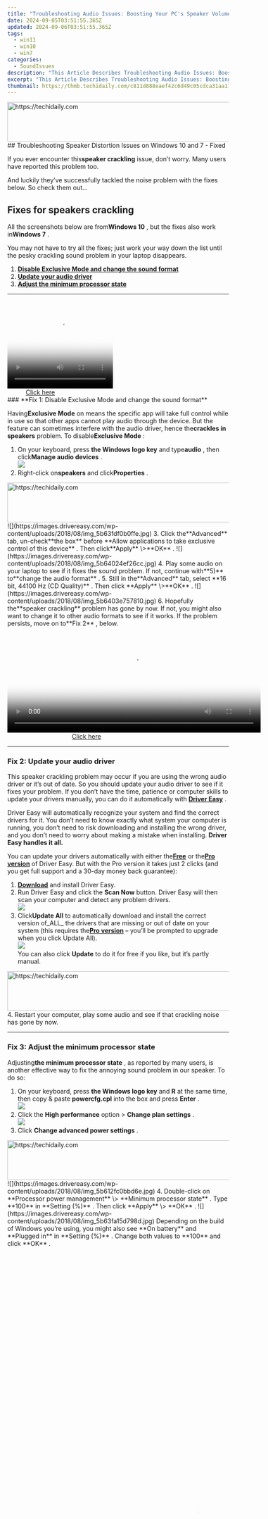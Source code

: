 ```yaml
---
title: "Troubleshooting Audio Issues: Boosting Your PC's Speaker Volume on Windows 11"
date: 2024-09-05T03:51:55.365Z
updated: 2024-09-06T03:51:55.365Z
tags:
  - win11
  - win10
  - win7
categories:
  - SoundIssues
description: "This Article Describes Troubleshooting Audio Issues: Boosting Your PC's Speaker Volume on Windows 11"
excerpt: "This Article Describes Troubleshooting Audio Issues: Boosting Your PC's Speaker Volume on Windows 11"
thumbnail: https://thmb.techidaily.com/c811d888eaef42c6d49c05cdca31aa1712344b1b90027a29f28c88cf9d7d9505.jpg
---
```


<!-- affiliate ads begin -->
<a href="https://imp.i357552.net/c/5597632/977686/11832" target="_top" id="977686">
  <img src="//a.impactradius-go.com/display-ad/11832-977686" border="0" alt="https://techidaily.com" width="728" height="90"/>
</a>
<img height="0" width="0" src="https://imp.i357552.net/i/5597632/977686/11832" style="position:absolute;visibility:hidden;" border="0" />
<!-- affiliate ads end -->
## Troubleshooting Speaker Distortion Issues on Windows 10 and 7 - Fixed

If you ever encounter this**speaker crackling** issue, don’t worry. Many users have reported this problem too.

 And luckily they’ve successfully tackled the noise problem with the fixes below. So check them out…

## Fixes for speakers crackling

 All the screenshots below are from**Windows 10** , but the fixes also work in**Windows 7** .

 You may not have to try all the fixes; just work your way down the list until the pesky crackling sound problem in your laptop disappears.

1. [**Disable Exclusive Mode and change the sound format**](https://tools.techidaily.com/drivereasy/download/)
2. [**Update your audio driver**](https://tools.techidaily.com/drivereasy/download/)
3. [**Adjust the minimum processor state**](https://tools.techidaily.com/drivereasy/download/)

---

<!-- affiliate ads begin -->
<span id="1304647">
					<video width="240" height="200" style="cursor:pointer"
           poster="//a.impactradius-go.com/display-clicktoplayimage/1304647.png"
           onclick="if(!this.playClicked){this.play();this.setAttribute('controls',true);this.playClicked=true;}">
	   <source src="//a.impactradius-go.com/display-ad/15852-1304647">
	   <img src="//a.impactradius-go.com/display-clicktoplayimage/1304647.png" style="border: none; height: 100%; width: 100%; object-fit: contain">
	</video>
	<div style="width:150px;text-align:center"><a href="javascript:window.open(decodeURIComponent('https%3A%2F%2Fthefitville.pxf.io%2Fc%2F5597632%2F1304647%2F15852'), '_blank');void(0);">Click here</a></div>
</span>
<img height="0" width="0" src="https://imp.pxf.io/i/5597632/1304647/15852" style="position:absolute;visibility:hidden;" border="0" />
<!-- affiliate ads end -->
### **Fix 1: Disable Exclusive Mode and change the sound format**

 Having**Exclusive Mode** on means the specific app will take full control while in use so that other apps cannot play audio through the device. But the feature can sometimes interfere with the audio driver, hence the**crackles in speakers** problem. To disable**Exclusive Mode** :

1. On your keyboard, press   **the Windows logo key**  and type**audio** , then click**Manage audio devices** .  
![](https://images.drivereasy.com/wp-content/uploads/2018/08/img_5b63fd4f29036.jpg)
2. Right-click on**speakers** and click**Properties** .  
<!-- affiliate ads begin -->
<a href="https://imp.i357552.net/c/5597632/857869/11832" target="_top" id="857869">
  <img src="//a.impactradius-go.com/display-ad/11832-857869" border="0" alt="https://techidaily.com" width="728" height="90"/>
</a>
<img height="0" width="0" src="https://imp.i357552.net/i/5597632/857869/11832" style="position:absolute;visibility:hidden;" border="0" />
<!-- affiliate ads end -->
![](https://images.drivereasy.com/wp-content/uploads/2018/08/img_5b63fdf0b0ffe.jpg)
3. Click the**Advanced** tab, un-check**the box** before **Allow applications to take exclusive control of this device** . Then click**Apply** \>**OK** .  
![](https://images.drivereasy.com/wp-content/uploads/2018/08/img_5b64024ef26cc.jpg)
4. Play some audio on your laptop to see if it fixes the sound problem. If not, continue with**5)** to**change the audio format** .
5. Still in the**Advanced** tab, select **16 bit, 44100 Hz (CD Quality)** . Then click **Apply** \>**OK** .  
![](https://images.drivereasy.com/wp-content/uploads/2018/08/img_5b6403e757810.jpg)
6. Hopefully the**speaker crackling** problem has gone by now. If not, you might also want to change it to other audio formats to see if it works. If the problem persists, move on to**Fix 2** , below.
<!-- affiliate ads begin -->
<span id="1983584">
					<video width="576" height="240" style="cursor:pointer"
           poster="//a.impactradius-go.com/display-clicktoplayimage/1983584.png"
           onclick="if(!this.playClicked){this.play();this.setAttribute('controls',true);this.playClicked=true;}">
	   <source src="//a.impactradius-go.com/display-ad/22993-1983584">
	   <img src="//a.impactradius-go.com/display-clicktoplayimage/1983584.png" style="border: none; height: 100%; width: 100%; object-fit: contain">
	</video>
	<div style="width:360px;text-align:center"><a href="javascript:window.open(decodeURIComponent('https%3A%2F%2Fhomestyler.sjv.io%2Fc%2F5597632%2F1983584%2F22993'), '_blank');void(0);">Click here</a></div>
</span>
<img height="0" width="0" src="https://imp.pxf.io/i/5597632/1983584/22993" style="position:absolute;visibility:hidden;" border="0" />
<!-- affiliate ads end -->

---

### Fix 2: Update your audio driver

 This speaker crackling problem may occur if you are using the wrong audio  driver or it’s out of date. So you should update your audio  driver to see if it fixes your problem. If you don’t have the time, patience or computer skills to update your drivers manually, you can do it automatically with **[Driver Easy](https://tools.techidaily.com/drivereasy/download/)**  .

 Driver Easy will automatically recognize your system and find the correct drivers for it. You don’t need to know exactly what system your computer is running, you don’t need to risk downloading and installing the wrong driver, and you don’t need to worry about making a mistake when installing. **Driver Easy handles it all.**

 You can update your drivers automatically with either the[**Free**](https://tools.techidaily.com/drivereasy/download/) or the[**Pro version**](https://tools.techidaily.com/drivereasy/download/) of Driver Easy. But with the Pro version it takes just 2 clicks (and you get full support and a 30-day money back guarantee):

1. **[Download](https://tools.techidaily.com/drivereasy/download/)**  and install Driver Easy.
2. Run Driver Easy and click the **Scan Now** button. Driver Easy will then scan your computer and detect any problem drivers.  
![](https://images.drivereasy.com/wp-content/uploads/2018/07/img_5b46ffcde1143.jpg)
3. Click**Update All** to automatically download and install the correct version of_ALL_ the drivers that are missing or out of date on your system (this requires the[**Pro version**](https://tools.techidaily.com/drivereasy/download/) – you’ll be prompted to upgrade when you click Update All).  
![](https://images.drivereasy.com/wp-content/uploads/2018/08/img_5b63f1315f608.jpg)  
 You can also click **Update** to do it for free if you like, but it’s partly manual.
<!-- affiliate ads begin -->
<a href="https://aligracehair.sjv.io/c/5597632/1885947/19272" target="_top" id="1885947">
  <img src="//a.impactradius-go.com/display-ad/19272-1885947" border="0" alt="https://techidaily.com" width="728" height="90"/>
</a>
<img height="0" width="0" src="https://aligracehair.sjv.io/i/5597632/1885947/19272" style="position:absolute;visibility:hidden;" border="0" />
<!-- affiliate ads end -->
4. Restart your computer, play some audio and see if that crackling noise has gone by now.

---

### Fix 3: Adjust **the minimum processor state**

 Adjusting**the minimum processor state** , as reported by many users, is another effective way to fix the annoying sound problem in our speaker. To do so:

1. On your keyboard, press **the Windows logo key**   and **R**   at the same time, then copy & paste **powercfg.cpl**   into the box and press **Enter** .  
![](https://images.drivereasy.com/wp-content/uploads/2018/07/img_5b4c4e6c91572.png)
2. Click the **High performance** option > **Change plan settings** .  
![](https://images.drivereasy.com/wp-content/uploads/2018/08/img_5b612f654c09d.jpg)
3. Click **Change advanced power settings** .  
<!-- affiliate ads begin -->
<a href="https://appsumo.8odi.net/c/5597632/2044583/7443" target="_top" id="2044583">
  <img src="//a.impactradius-go.com/display-ad/7443-2044583" border="0" alt="https://techidaily.com" width="728" height="90"/>
</a>
<img height="0" width="0" src="https://appsumo.8odi.net/i/5597632/2044583/7443" style="position:absolute;visibility:hidden;" border="0" />
<!-- affiliate ads end -->
![](https://images.drivereasy.com/wp-content/uploads/2018/08/img_5b612fc0bbd6e.jpg)
4. Double-click on **Processor power management**  \> **Minimum processor state** . Type **100** in **Setting (%)** . Then click **Apply** \> **OK** .  
![](https://images.drivereasy.com/wp-content/uploads/2018/08/img_5b63fa15d798d.jpg)  
 Depending on the build of Windows you’re using, you might also see **On battery** and **Plugged in** in **Setting (%)** . Change both values to **100** and click **OK** .
<!-- affiliate ads begin -->
<span id="1793213">
					<video width="864" height="1296" style="cursor:pointer"
           poster="//a.impactradius-go.com/display-clicktoplayimage/1793213.png"
           onclick="if(!this.playClicked){this.play();this.setAttribute('controls',true);this.playClicked=true;}">
	   <source src="//a.impactradius-go.com/display-ad/19135-1793213">
	   <img src="//a.impactradius-go.com/display-clicktoplayimage/1793213.png" style="border: none; height: 100%; width: 100%; object-fit: contain">
	</video>
	<div style="width:540px;text-align:center"><a href="javascript:window.open(decodeURIComponent('https%3A%2F%2Ftinyland.pxf.io%2Fc%2F5597632%2F1793213%2F19135'), '_blank');void(0);">Click here</a></div>
</span>
<img height="0" width="0" src="https://imp.pxf.io/i/5597632/1793213/19135" style="position:absolute;visibility:hidden;" border="0" />
<!-- affiliate ads end -->
5. Restart your computer and test the audio to see if the speaker crackling problem has been resolved.

---

 There you go – top 3 fixes for the **speaker crackling** problem in your Windows 10/8/7\. Hope this helps and feel free to share your ideas with us in the comment section below. 🙂

* [Audio](https://tools.techidaily.com/drivereasy/download/)
* [driver](https://tools.techidaily.com/drivereasy/download/)

<ins class="adsbygoogle"
     style="display:block"
     data-ad-format="autorelaxed"
     data-ad-client="ca-pub-7571918770474297"
     data-ad-slot="1223367746"></ins>



<ins class="adsbygoogle"
     style="display:block"
     data-ad-client="ca-pub-7571918770474297"
     data-ad-slot="8358498916"
     data-ad-format="auto"
     data-full-width-responsive="true"></ins>

<span class="atpl-alsoreadstyle">Also read:</span>
<div><ul>
<li><a href="https://extra-hints.techidaily.com/new-beyond-binary-boundaries-unveiling-metaverse-vs-multiverse/"><u>[New] Beyond Binary Boundaries  Unveiling Metaverse V/S Multiverse</u></a></li>
<li><a href="https://some-knowledge.techidaily.com/new-generate-funny-image-jokes-at-flipfotohub/"><u>[New] Generate Funny Image Jokes at FlipFotoHub</u></a></li>
<li><a href="https://instagram-video-files.techidaily.com/new-in-2024-the-experts-guide-to-effortless-video-submissions-on-igtv/"><u>[New] In 2024, The Expert's Guide to Effortless Video Submissions on IGTV</u></a></li>
<li><a href="https://screen-recording.techidaily.com/new-no-more-costs-discover-best-free-camera-screen-recorder-apps/"><u>[New] No More Costs? Discover Best FREE Camera Screen Recorder Apps</u></a></li>
<li><a href="https://instagram-video-recordings.techidaily.com/updated-in-2024-how-to-keep-your-feed-pure-stop-suggested-posts/"><u>[Updated] In 2024, How to Keep Your Feed Pure  Stop Suggested Posts</u></a></li>
<li><a href="https://fox-friendly.techidaily.com/updated-in-2024-how-to-transfer-playlists-between-music-services/"><u>[Updated] In 2024, How to Transfer Playlists Between Music Services</u></a></li>
<li><a href="https://video-capture.techidaily.com/updated-nine-superior-tools-to-freeze-dynamic-windows-gifs-flawlessly/"><u>[Updated] Nine Superior Tools to Freeze Dynamic Windows GIFs Flawlessly</u></a></li>
<li><a href="https://video-capture.techidaily.com/1715859969936-updated-silent-blades-and-righteous-honor-your-next-game-adventure-awaits/"><u>[Updated] Silent Blades & Righteous Honor  Your Next Game Adventure Awaits!</u></a></li>
<li><a href="https://fox-cloud.techidaily.com/2024-approved-become-the-star-of-your-match-unique-tinder-profile-ideas-to-try/"><u>2024 Approved  Become the Star of Your Match - Unique Tinder Profile Ideas to Try</u></a></li>
<li><a href="https://extra-skills.techidaily.com/2024-approved-iphone-and-samsung-faces-examining-their-biometric-security/"><u>2024 Approved  IPhone & Samsung Faces  Examining Their Biometric Security</u></a></li>
<li><a href="https://sound-issues.techidaily.com/2024s-definitive-manual-to-resolving-and-preventing-discord-audio-disruptions/"><u>2024'S Definitive Manual to Resolving and Preventing Discord Audio Disruptions</u></a></li>
<li><a href="https://sound-issues.techidaily.com/airpods-muting-mystery-solved-fixing-mic-problems-on-a-windows-11-system/"><u>AirPods Muting Mystery Solved: Fixing Mic Problems on a Windows 11 System</u></a></li>
<li><a href="https://sound-issues.techidaily.com/anthem-game-sound-issues-solved-fix-no-audio-on-windows-11/"><u>Anthem Game Sound Issues Solved: Fix No Audio on Windows 11</u></a></li>
<li><a href="https://sound-issues.techidaily.com/banish-voice-chat-glitches-in-wow-expert-solutions-for-players/"><u>Banish Voice Chat Glitches in WOW - Expert Solutions for Players</u></a></li>
<li><a href="https://pokemon-go-android.techidaily.com/catchemall-celebrate-national-pokemon-day-with-virtual-location-on-nubia-red-magic-8s-proplus-drfone-by-drfone-virtual-android/"><u>CatchEmAll Celebrate National Pokémon Day with Virtual Location On Nubia Red Magic 8S Pro+ | Dr.fone</u></a></li>
<li><a href="https://screen-mirroring-recording.techidaily.com/creating-a-seamless-visual-experience-in-meetings/"><u>Creating a Seamless Visual Experience in Meetings</u></a></li>
<li><a href="https://sound-issues.techidaily.com/diagnosing-and-resolving-tozo-t6-errors-in-a-windows-11-environment/"><u>Diagnosing and Resolving Tozo T6 Errors in a Windows ([11) Environment</u></a></li>
<li><a href="https://discover-best.techidaily.com/discovering-a-new-era-in-digital-publishing-with-onyx-boox-palma-the-book-worlds-answer-to-the-ipod-phenomenon/"><u>Discovering a New Era in Digital Publishing with Onyx Boox Palma - The Book World's Answer to the iPod Phenomenon</u></a></li>
<li><a href="https://sound-issues.techidaily.com/diy-solutions-how-to-silence-unwanted-static-or-rumble-in-headphone-experience/"><u>DIY Solutions: How to Silence Unwanted Static or Rumble in Headphone Experience</u></a></li>
<li><a href="https://win-blog.techidaily.com/eac-launch-issue-solved-confirm-your-easy-anti-cheat-software-is-properly-installed/"><u>EAC Launch Issue Solved: Confirm Your Easy Anti-Cheat Software Is Properly Installed</u></a></li>
<li><a href="https://win-howtos.techidaily.com/easy-steps-to-stop-that-annoying-blinking-cursor-on-your-pcmac/"><u>Easy Steps to Stop That Annoying Blinking Cursor on Your PC/MAC</u></a></li>
<li><a href="https://hardware-tips.techidaily.com/expert-insights-from-toms-gadget-guide-navigating-the-newest-pc-technologies/"><u>Expert Insights From Tom's Gadget Guide: Navigating the Newest PC Technologies</u></a></li>
<li><a href="https://sound-issues.techidaily.com/expert-tips-on-restoring-your-beyond-the-wire-microphone-to-full-functionality/"><u>Expert Tips on Restoring Your 'Beyond The Wire' Microphone to Full Functionality</u></a></li>
<li><a href="https://sound-issues.techidaily.com/fixing-dolby-digital-how-to-overcome-dolby-audio-driver-not-starting-on-windows-10/"><u>Fixing Dolby Digital: How to Overcome 'Dolby Audio Driver Not Starting' On Windows 10</u></a></li>
<li><a href="https://sound-issues.techidaily.com/fixing-noise-issues-how-to-restore-audio-on-your-hp-laptop-running-windows-11/"><u>Fixing Noise Issues: How to Restore Audio on Your HP Laptop Running Windows 11</u></a></li>
<li><a href="https://sound-issues.techidaily.com/fixing-the-logitech-g533-microphone-issues-a-step-by-step-guide/"><u>Fixing the Logitech G533 Microphone Issues: A Step-by-Step Guide</u></a></li>
<li><a href="https://sound-issues.techidaily.com/1723016444608-get-your-logitech-g933-microphone-working-again-fixes-inside/"><u>Get Your Logitech G933 Microphone Working Again - Fixes Inside!</u></a></li>
<li><a href="https://sound-issues.techidaily.com/how-to-fix-microphone-problems-while-playing-sea-of-thieves-on-desktop/"><u>How to Fix Microphone Problems While Playing Sea of Thieves on Desktop</u></a></li>
<li><a href="https://sound-issues.techidaily.com/how-to-fix-voice-communication-problems-in-rainbow-six-siege-after-the-2024-patch/"><u>How to Fix Voice Communication Problems in Rainbow Six Siege After the 2024 Patch</u></a></li>
<li><a href="https://sound-issues.techidaily.com/how-to-restore-clear-audio-functionality-on-your-iphone-noisedistortion-solutions/"><u>How to Restore Clear Audio Functionality on Your iPhone (Noise/Distortion Solutions)</u></a></li>
<li><a href="https://tech-revival.techidaily.com/improving-outcomes-with-customized-user-profiles-a-guide-to-crafting-personas-in-chatgpt/"><u>Improving Outcomes with Customized User Profiles: A Guide to Crafting Personas in ChatGPT</u></a></li>
<li><a href="https://youtube-videos.techidaily.com/in-2024-building-inspiring-lifestyle-content-for-viewers/"><u>In 2024, Building Inspiring Lifestyle Content for Viewers</u></a></li>
<li><a href="https://pokemon-go-android.techidaily.com/ipogo-will-be-the-new-ispoofer-on-honor-x7b-drfone-by-drfone-virtual-android/"><u>iPogo will be the new iSpoofer On Honor X7b? | Dr.fone</u></a></li>
<li><a href="https://sound-issues.techidaily.com/issue-fixed-re-establishing-auditory-performance-in-mozillas-firefox/"><u>Issue Fixed: Re-Establishing Auditory Performance in Mozilla's FireFox</u></a></li>
<li><a href="https://snapchat-videos.techidaily.com/mobile-tech-wizardry-how-to-record-and-share-your-snapchat-stories-for-2024/"><u>Mobile Tech Wizardry  How to Record and Share Your Snapchat Stories for 2024</u></a></li>
<li><a href="https://sound-issues.techidaily.com/1723015924069-no-sound-on-device-heres-how-to-quickly-bring-back-the-volume/"><u>No Sound on Device? Here’s How to Quickly Bring Back the Volume</u></a></li>
<li><a href="https://sound-issues.techidaily.com/raising-the-decibels-advanced-tips-to-maximize-sound-in-windows-10-systems/"><u>Raising the Decibels: Advanced Tips to Maximize Sound in Windows 10 Systems</u></a></li>
<li><a href="https://sound-issues.techidaily.com/razer-kraken-microphone-error-resolved-tips-for-a-quick-fix/"><u>Razer Kraken Microphone Error Resolved - Tips for a Quick Fix</u></a></li>
<li><a href="https://sound-issues.techidaily.com/rectifying-world-of-warcrafts-voice-chat-problem-a-comprehensive-fix-guide/"><u>Rectifying World of Warcraft's Voice Chat Problem - A Comprehensive Fix Guide</u></a></li>
<li><a href="https://sound-issues.techidaily.com/resolved-fixing-the-silent-issue-audio-restored-in-wow/"><u>Resolved: Fixing the Silent Issue – Audio Restored in WoW</u></a></li>
<li><a href="https://sound-issues.techidaily.com/resolving-rainbow-six-siege-microphoneheadset-issues-a-step-by-step-guide/"><u>Resolving Rainbow Six Siege Microphone/Headset Issues: A Step-by-Step Guide</u></a></li>
<li><a href="https://sound-issues.techidaily.com/restoring-audio-in-valheim-pc-top-troubleshooting-tips-and-solutions/"><u>Restoring Audio in Valheim PC: Top Troubleshooting Tips and Solutions</u></a></li>
<li><a href="https://tech-recovery.techidaily.com/solving-the-d3dx934dll-file-doesnt-exist-mishap/"><u>Solving the d3dx9_34.dll File Doesn't Exist Mishap</u></a></li>
<li><a href="https://sound-issues.techidaily.com/solving-the-silent-issue-in-windows-media-player-step-by-step-guide/"><u>Solving the Silent Issue in Windows Media Player - Step-by-Step Guide</u></a></li>
<li><a href="https://sound-issues.techidaily.com/solving-your-laptops-audio-problem-a-step-by-step-guide/"><u>Solving Your Laptop's Audio Problem: A Step-by-Step Guide</u></a></li>
<li><a href="https://sound-issues.techidaily.com/step-by-step-fix-why-and-how-to-resolve-microsoft-teamsskype-mic-issues-on-windows-10-computers/"><u>Step-by-Step Fix: Why and How to Resolve Microsoft Teams/Skype Mic Issues on Windows 10 Computers</u></a></li>
<li><a href="https://sound-issues.techidaily.com/step-by-step-solutions-for-when-your-steelseries-arctis-7-mic-fails-to-work/"><u>Step-by-Step Solutions for When Your SteelSeries Arctis 7 Mic Fails to Work</u></a></li>
<li><a href="https://sound-issues.techidaily.com/steps-to-repair-a-malfunctioning-steelseries-arctis-7-headset-mic/"><u>Steps to Repair a Malfunctioning SteelSeries Arctis 7 Headset Mic</u></a></li>
<li><a href="https://sound-issues.techidaily.com/1723015384700-trouble-with-cod-vanguard-voice-chat-heres-how-to-get-it-working-again/"><u>Trouble with COD: Vanguard Voice Chat? Here's How to Get It Working Again</u></a></li>
<li><a href="https://sound-issues.techidaily.com/troubleshooting-a-non-functioning-headphone-port-on-your-laptop-solved/"><u>Troubleshooting a Non-Functioning Headphone Port on Your Laptop - Solved!</u></a></li>
<li><a href="https://sound-issues.techidaily.com/troubleshooting-guide-how-to-fix-a-non-functioning-headset-microphone/"><u>Troubleshooting Guide: How to Fix a Non-Functioning Headset Microphone</u></a></li>
<li><a href="https://sound-issues.techidaily.com/troubleshooting-steps-restoring-audio-for-call-of-dutys-warzone-2024-update/"><u>Troubleshooting Steps: Restoring Audio for Call of Duty's Warzone 2024 Update</u></a></li>
<li><a href="https://sound-issues.techidaily.com/troubleshooting-successful-reactivating-sound-functionality-on-firefox-browser/"><u>Troubleshooting Successful: Reactivating Sound Functionality on Firefox Browser</u></a></li>
<li><a href="https://sound-issues.techidaily.com/troubleshooting-your-onikuma-headset-mic-solutions-for-common-issues/"><u>Troubleshooting Your Onikuma Headset Mic – Solutions for Common Issues</u></a></li>
<li><a href="https://sound-issues.techidaily.com/ultimate-fix-for-audio-glitches-top-five-solutions-for-windows-10-users/"><u>Ultimate Fix for Audio Glitches: Top Five Solutions for Windows 10 Users</u></a></li>
<li><a href="https://sound-issues.techidaily.com/understanding-and-fixing-stuttering-sound-in-your-bluetooth-setup-for-pcs-running-windows-11/"><u>Understanding and Fixing Stuttering Sound in Your Bluetooth Setup for PCs Running Windows 11</u></a></li>
<li><a href="https://sound-issues.techidaily.com/windows-10-audio-woes-heres-how-to-fix-your-conexant-smartaudio-hd-sound-problems/"><u>Windows 10 Audio Woes? Here's How to Fix Your Conexant SmartAudio HD Sound Problems</u></a></li>
</ul></div>
